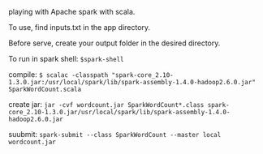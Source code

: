 playing with Apache spark with scala. 

To use, find inputs.txt in the app directory. 

Before serve, create your output folder in the desired directory.

To run in spark shell: `$spark-shell`

compile: `$ scalac -classpath "spark-core_2.10-1.3.0.jar:/usr/local/spark/lib/spark-assembly-1.4.0-hadoop2.6.0.jar" SparkWordCount.scala`

create jar: `jar -cvf wordcount.jar SparkWordCount*.class spark-core_2.10-1.3.0.jar/usr/local/spark/lib/spark-assembly-1.4.0-hadoop2.6.0.jar`

suubmit: `spark-submit --class SparkWordCount --master local wordcount.jar`

